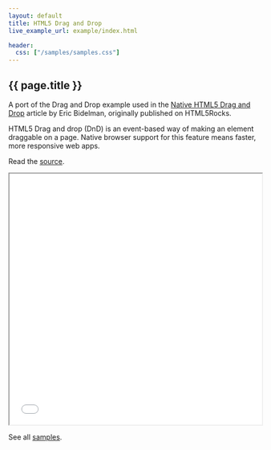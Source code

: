 ```yaml
---
layout: default
title: HTML5 Drag and Drop
live_example_url: example/index.html

header:
  css: ["/samples/samples.css"]
---
```


## {{ page.title }}

A port of the Drag and Drop example used in the
[Native HTML5 Drag and Drop](http://www.html5rocks.com/en/tutorials/dnd/basics/)
article by Eric Bidelman, originally published on HTML5Rocks.

HTML5 Drag and drop (DnD) is an event-based way of making an element draggable
on a page. Native browser support for this feature means faster, more
responsive web apps.

Read the
[source](https://github.com/dart-lang/dart-samples/tree/master/web/html5/dnd/basics).

<iframe class="running-app-frame"
        style="height:500px;width:100%;"
        src="{{page.live_example_url}}">
</iframe>

See all [samples](/samples/).
